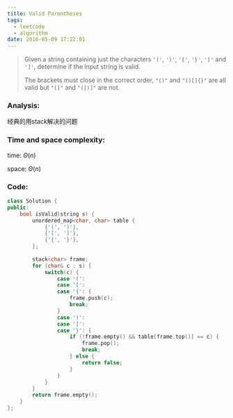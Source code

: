 ```yaml
---
title: Valid Parentheses
tags:
  - leetcode
  - algorithm
date: 2016-05-09 17:22:01
---
```

>
>Given a string containing just the characters `'('`, `')'`, `'{'`, `'}'`, `'['` and `']'`, determine if the input string is valid.
>
>The brackets must close in the correct order, `"()"` and `"()[]{}"` are all valid but `"(]"` and `"([)]"` are not.
>

### Analysis:
经典的用stack解决的问题
### Time and space complexity:
time: $\Theta (n)$

space: $\Theta (n)$
### Code:
```cpp
class Solution {
public:
    bool isValid(string s) {
        unordered_map<char, char> table {
            {'(', ')'},
            {'[', ']'},
            {'{', '}'},
        };
        
        stack<char> frame;
        for (char& c : s) {
            switch(c) {
                case '(': 
                case '[':
                case '{': {
                    frame.push(c);
                    break;
                }
                case ')':
                case ']':
                case '}': {
                    if (!frame.empty() && table[frame.top()] == c) {
                        frame.pop();
                        break;
                    } else {
                        return false;
                    }
                }
            }
        }
        return frame.empty();
    }
};
```
